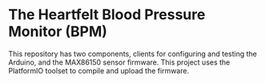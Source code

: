 # The Heartfelt Blood Pressure Monitor (BPM)
This repository has two components, clients for configuring and testing the Arduino, and the MAX86150 sensor firmware. This project uses the PlatformIO toolset to compile and upload the firmware.